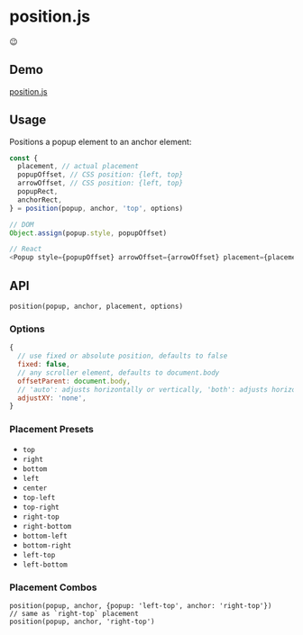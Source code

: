 # position.js

😉

## Demo

[position.js](http://ambar.li/position.js/)

## Usage

Positions a popup element to an anchor element:

```js
const {
  placement, // actual placement
  popupOffset, // CSS position: {left, top}
  arrowOffset, // CSS position: {left, top}
  popupRect,
  anchorRect,
} = position(popup, anchor, 'top', options)

// DOM
Object.assign(popup.style, popupOffset)

// React
<Popup style={popupOffset} arrowOffset={arrowOffset} placement={placement} />
```

## API

`position(popup, anchor, placement, options)`

### Options

```js
{
  // use fixed or absolute position, defaults to false
  fixed: false,
  // any scroller element, defaults to document.body
  offsetParent: document.body,
  // 'auto': adjusts horizontally or vertically, 'both': adjusts horizontally and vertically, defaults to 'none'
  adjustXY: 'none',
}
```

### Placement Presets

- `top`
- `right`
- `bottom`
- `left`
- `center`
- `top-left`
- `top-right`
- `right-top`
- `right-bottom`
- `bottom-left`
- `bottom-right`
- `left-top`
- `left-bottom`

### Placement Combos

```
position(popup, anchor, {popup: 'left-top', anchor: 'right-top'})
// same as `right-top` placement
position(popup, anchor, 'right-top')
```
